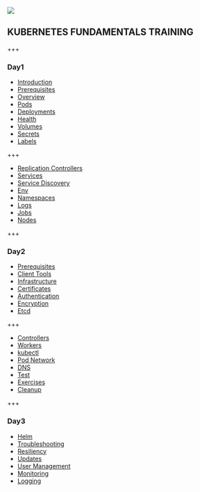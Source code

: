 
![](https://codelabs.developers.google.com/codelabs/k8s-kickstart/img/4dcc36f7c8085b50.png)

## KUBERNETES FUNDAMENTALS TRAINING

+++


### Day1

* [Introduction](/andyfiorini/k8stestp?p=day1/#/)
* [Prerequisites](/andyfiorini/k8stestp?p=day1/#/2)
* [Overview](/andyfiorini/k8stestp?p=day1/#/4)
* [Pods](/andyfiorini/k8stestp?p=day1/#/12)
* [Deployments](/andyfiorini/k8stestp?p=day1/#/18)
* [Health](/andyfiorini/k8stestp?p=day1/#/24)
* [Volumes](/andyfiorini/k8stestp?p=day1/#/32)
* [Secrets](/andyfiorini/k8stestp?p=day1/#/37)
* [Labels](/andyfiorini/k8stestp?p=day1/#/42)

+++

* [Replication Controllers](/andyfiorini/k8stestp?p=day1/#/48)
* [Services](/andyfiorini/k8stestp?p=day1/#/54)
* [Service Discovery](/andyfiorini/k8stestp?p=day1/#/60)
* [Env](/andyfiorini/k8stestp?p=day1/#/67)
* [Namespaces](/andyfiorini/k8stestp?p=day1/#/72)
* [Logs](/andyfiorini/k8stestp?p=day1/#/79)
* [Jobs](/andyfiorini/k8stestp?p=day1/#/85)
* [Nodes](/andyfiorini/k8stestp?p=day1/#/91)

+++

### Day2

* [Prerequisites](/andyfiorini/k8stestp?p=day2/#/0)
* [Client Tools](/andyfiorini/k8stestp?p=day2/#/7)
* [Infrastructure](/andyfiorini/k8stestp?p=day2/#/12)
* [Certificates](/andyfiorini/k8stestp?p=day2/#/22)
* [Authentication](/andyfiorini/k8stestp?p=day2/#/31)
* [Encryption](/andyfiorini/k8stestp?p=day2/#/38)
* [Etcd](/andyfiorini/k8stestp?p=day2/#/42)

+++

* [Controllers](/andyfiorini/k8stestp?p=day2/#/50)
* [Workers](/andyfiorini/k8stestp?p=day2/#/64)
* [kubectl](/andyfiorini/k8stestp?p=day2/#/74)
* [Pod Network](/andyfiorini/k8stestp?p=day2/#/78)
* [DNS](/andyfiorini/k8stestp?p=day2/#/82)
* [Test](/andyfiorini/k8stestp?p=day2/#/86)
* [Exercises](/andyfiorini/k8stestp?p=day2/#/94)
* [Cleanup](/andyfiorini/k8stestp?p=day2/#/96)

+++

### Day3

* [Helm](/andyfiorini/k8stestp?p=day3/#/0)
* [Troubleshooting](/andyfiorini/k8stestp?p=day3/#/8)
* [Resiliency](/andyfiorini/k8stestp?p=day3/#/18)
* [Updates](/andyfiorini/k8stestp?p=day3/#/22)
* [User Management](/andyfiorini/k8stestp?p=day3/#/29)
* [Monitoring](/andyfiorini/k8stestp?p=day3/#/35)
* [Logging](/andyfiorini/k8stestp?p=day3/#/49)
